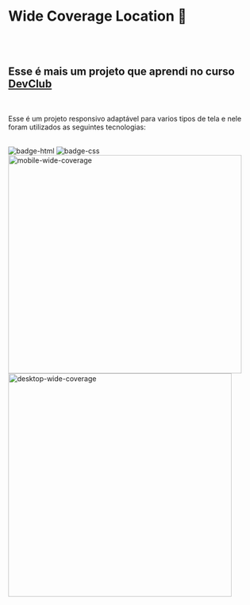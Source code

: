 <h1>Wide Coverage Location 🚗</h1>

<br>
<br>

<h2>Esse é mais um projeto que aprendi no curso <a href="https://rodolfomori.com.br/devclub" target="_blank"/>DevClub</a></h2>
<br>

<p>Esse é um projeto responsivo adaptável para varios tipos de tela  e nele foram utilizados as seguintes tecnologias:</p>
<br>

<img src="https://img.shields.io/badge/HTML5-E34F26?style=for-the-badge&logo=html5&logoColor=white" alt="badge-html"/>
<img src="https://img.shields.io/badge/CSS3-1572B6?style=for-the-badge&logo=css3&logoColor=white" alt="badge-css"/>
<br>

<img src="https://github.com/Lincolnneres/Wide-Coverage-Location-Responsivo/blob/main/assets/Mobile.png.png?raw=true" alt="mobile-wide-coverage" align="left" width= "470px" height="440px" align="center" />
<br>
<img src="https://github.com/Lincolnneres/Wide-Coverage-Location-Responsivo/blob/main/assets/Desktop.png.png?raw=true" alt="desktop-wide-coverage" align="center" widt="480px" height="450"/>
